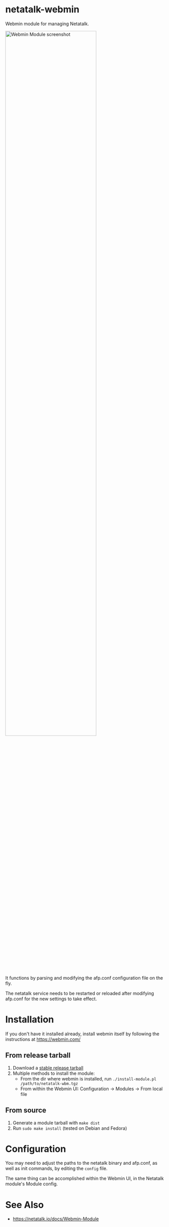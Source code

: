 # netatalk-webmin

Webmin module for managing Netatalk.

<img src="https://netatalk.io/gfx/webmin3_1.png" alt="Webmin Module screenshot" width="75%" height="auto">

It functions by parsing and modifying the afp.conf configuration file on the fly.

The netatalk service needs to be restarted or reloaded after modifying afp.conf for the new settings to take effect.

# Installation

If you don't have it installed already, install webmin itself by following the instructions at https://webmin.com/

## From release tarball

1. Download a [stable release tarball](https://github.com/Netatalk/netatalk-webmin/releases)
1. Multiple methods to install the module:
   * From the dir where webmin is installed, run `./install-module.pl /path/to/netatalk-wbm.tgz`
   * From within the Webmin UI: Configuration -> Modules -> From local file

## From source

1. Generate a module tarball with `make dist`
1. Run `sudo make install` (tested on Debian and Fedora)

# Configuration

You may need to adjust the paths to the netatalk binary and afp.conf, as well as init commands, by editing the `config` file.

The same thing can be accomplished within the Webmin UI, in the Netatalk module's Module config.

# See Also
- https://netatalk.io/docs/Webmin-Module
